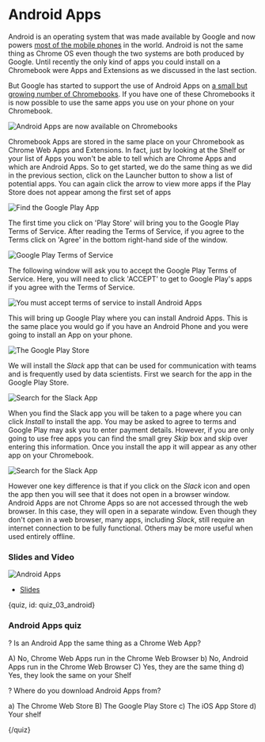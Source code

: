 # Android Apps

Android is an operating system that was made available by Google and now powers [most of the mobile phones](https://www.statista.com/statistics/266136/global-market-share-held-by-smartphone-operating-systems/) in the world. Android is not the same thing as Chrome OS even though the two systems are both produced by Google. Until recently the only kind of apps you could install on a Chromebook were Apps and Extensions as we discussed in the last section. 

But Google has started to support the use of Android Apps on [a small but growing number of Chromebooks](https://www.androidcentral.com/these-are-chromebooks-can-run-android-apps). If you have one of these Chromebooks it is now possible to use the same apps you use on your phone on your Chromebook. 

![Android Apps are now available on Chromebooks](images/03_android/03_chromebookintro_android-1.png)

Chromebook Apps are stored in the same place on your Chromebook as Chrome Web Apps and Extensions. In fact, just by looking at the Shelf or your list of Apps you won't be able to tell which are Chrome Apps and which are Android Apps. So to get started, we do the same thing as we did in the previous section, click on the Launcher button to show a list of potential apps. You can again click the arrow to view more apps if the Play Store does not appear among the first set of apps


![Find the Google Play App](images/03_android/03_chromebookintro_android-3.png)


The first time you click on 'Play Store' will bring you to the Google Play Terms of Service. After reading the Terms of Service, if you agree to the Terms click on 'Agree' in the bottom right-hand side of the window.  

![Google Play Terms of Service](images/03_android/03_chromebookintro_android-4.png)


The following window will ask you to accept the Google Play Terms of Service. Here, you will need to click 'ACCEPT' to get to Google Play's apps if you agree with the Terms of Service. 

![You must accept terms of service to install Android Apps](images/03_android/03_chromebookintro_android-5.png)

This will bring up Google Play where you can install Android Apps. This is the same place you would go if you have an Android Phone and you were going to install an App on your phone. 


![The Google Play Store](images/03_android/03_chromebookintro_android-6.png)


We will install the _Slack_ app that can be used for communication with teams and is frequently used by data scientists. First we search for the app in the Google Play Store. 


![Search for the Slack App](images/03_android/03_chromebookintro_android-7.png)

When you find the Slack app you will be taken to a page where you can click _Install_ to install the app. You may be asked to agree to terms and Google Play may ask you to enter payment details. However, if you are only going to use free apps you can find the small grey _Skip_ box and skip over entering this information. Once you install the app it will appear as any other app on your Chromebook.  

![Search for the Slack App](images/03_android/03_chromebookintro_android-8.png)

However one key difference is that if you click on the _Slack_ icon and open the app then you will see that it does not open in a browser window. Android Apps are not Chrome Apps so are not accessed through the web browser. In this case, they will open in a separate window. Even though they don't open in a web browser, many apps, including _Slack_, still require an internet connection to be fully functional. Others may be more useful when used entirely offline. 



### Slides and Video

![Android Apps]()

* [Slides](https://docs.google.com/presentation/d/1m82nWg5wtp_8WC6alsppr-UjlyK8VoORcMQnsswgNhU/edit?usp=sharing)


{quiz, id: quiz_03_android}

### Android Apps quiz

? Is an Android App the same thing as a Chrome Web App?

A) No, Chrome Web Apps run in the Chrome Web Browser
b) No, Android Apps run in the Chrome Web Browser
C) Yes, they are the same thing
d) Yes, they look the same on your Shelf


? Where do you download Android Apps from?

a) The Chrome Web Store
B) The Google Play Store
c) The iOS App Store
d) Your shelf


{/quiz}

